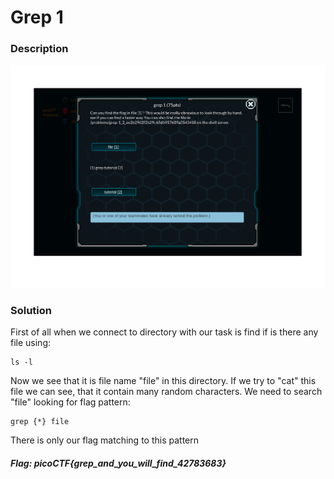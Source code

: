 # Grep 1

### Description

![alt text](https://github.com/JakubK64/CTF-writeups/blob/master/picoCTF/Grep_1/task.png)

### Solution

First of all when we connect to directory with our task is find if is there any file using:
```unix
ls -l
```

Now we see that it is file name "file" in this directory.
If we try to "cat" this file we can see, that it contain many random characters.
We need to search "file" looking for flag pattern:
```unix
grep {*} file
```

There is only our flag matching to this pattern

#### *Flag: picoCTF{grep_and_you_will_find_42783683}*
